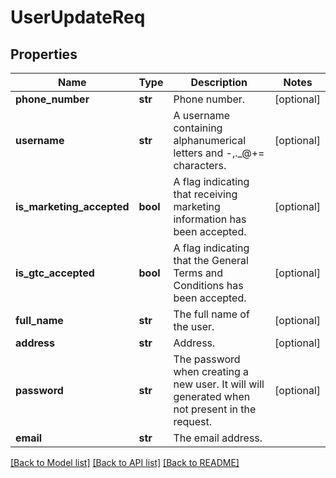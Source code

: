 # UserUpdateReq

## Properties
Name | Type | Description | Notes
------------ | ------------- | ------------- | -------------
**phone_number** | **str** | Phone number. | [optional] 
**username** | **str** | A username containing alphanumerical letters and -,._@+&#x3D; characters. | [optional] 
**is_marketing_accepted** | **bool** | A flag indicating that receiving marketing information has been accepted. | [optional] 
**is_gtc_accepted** | **bool** | A flag indicating that the General Terms and Conditions has been accepted. | [optional] 
**full_name** | **str** | The full name of the user. | [optional] 
**address** | **str** | Address. | [optional] 
**password** | **str** | The password when creating a new user. It will will generated when not present in the request. | [optional] 
**email** | **str** | The email address. | 

[[Back to Model list]](../README.md#documentation-for-models) [[Back to API list]](../README.md#documentation-for-api-endpoints) [[Back to README]](../README.md)


